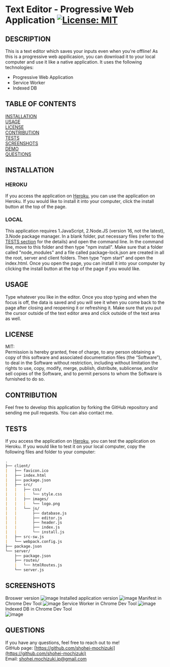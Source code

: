 # Text Editor - Progressive Web Application [![License: MIT](https://img.shields.io/badge/License-MIT-yellow.svg)](https://opensource.org/licenses/MIT)

## DESCRIPTION 
This is a text editor which saves your inputs even when you're offline! As this is a progressive web appilicasion, you can download it to your local computer and use it like a native application. It uses the following technologies:
* Progressive Web Application
* Service Worker
* Indexed DB

## TABLE OF CONTENTS
[INSTALLATION](#installation)<br>
[USAGE](#usage)<br>
[LICENSE](#license)<br>
[CONTRIBUTION](#contribution)<br>
[TESTS](#tests)<br>
[SCREENSHOTS](#screenshots)<br>
[DEMO](#demo)<br>
[QUESTIONS](#questions)

## INSTALLATION 

### HEROKU
If you access the application on [Heroku](https://text-editor-pwa-2023.herokuapp.com/), you can use the application on Heroku. If you would like to install it into your computer, click the install button at the top of the page.

### LOCAL
This application requires 1.JavaScript, 2.Node.JS (version 16, not the latest), 3.Node package manager. In a blank folder, put necessary files (refer to the [TESTS section](#tests) for the details) and open the command line. In the command line, move to this folder and then type "npm install". Make sure that a folder called "node_modules" and a file called package-lock.json are created in all the root, server and client folders. Then type "npm start" and open the index.html. Once you open the page, you can install it into your computer by clicking the install button at the top of the page if you would like.

## USAGE 
Type whatever you like in the editor. Once you stop typing and when the focus is off, the data is saved and you will see it when you come back to the page after closing and reopening it or refreshing it. Make sure that you put the cursor outside of the text editor area and click outside of the text area as well.  

## LICENSE 
MIT:<br>
Permission is hereby granted, free of charge, to any person obtaining a copy of this
software and associated documentation files (the “Software”), to deal in the Software
without restriction, including without limitation the rights to use, copy, modify,
merge, publish, distribute, sublicense, and/or sell copies of the Software, and to 
permit persons to whom the Software is furnished to do so.

## CONTRIBUTION 
Feel free to develop this application by forking the GitHub repository and sending me pull requests. You can also contact me.

## TESTS 
If you access the application on [Heroku](https://text-editor-pwa-2023.herokuapp.com/), you can test the application on Heroku. If you would like to test it on your local computer, copy the following files and folder to your computer:
```md
.
├── client/
|   ├── favicon.ico
|   ├── index.html
|   ├── package.json
|   ├── src/
|   |   ├── css/
|   |   |   └── style.css
|   |   ├── images/
|   |   |   └── logo.png
|   |   └── js/
|   |       ├── database.js
|   |       ├── editor.js
|   |       ├── header.js
|   |       ├── index.js
|   |       └── install.js
|   ├── src-sw.js
|   └── webpack.config.js
├── package.json
└── server/
    ├── package.json
    ├── routes/
    |   └── htmlRoutes.js
    └── server.js
``` 

## SCREENSHOTS
Broswer version
![image](https://user-images.githubusercontent.com/121307266/226054651-d234c4fb-b8c8-4e5b-a30d-f9aae114e03d.png)
Installed application version 
![image](https://user-images.githubusercontent.com/121307266/226054659-9b8361e0-1e9e-493c-88c6-25b2e943db6c.png)
Manifest in Chrome Dev Tool 
![image](https://user-images.githubusercontent.com/121307266/226054667-b8a852fc-dbeb-4a64-aeb5-cbfcd7d32e93.png)
Service Worker in Chrome Dev Tool 
![image](https://user-images.githubusercontent.com/121307266/226054670-add61f0f-870f-4ed7-9be1-a9e2acc46e66.png)
Indexed DB in Chrome Dev Tool  
![image](https://user-images.githubusercontent.com/121307266/226054676-28c92b38-ff13-4a8b-9a9d-cd362181e41d.png)

## QUESTIONS 
If you have any questions, feel free to reach out to me!<br>
GitHub page: [https://github.com/shohei-mochizuki](https://github.com/shohei-mochizuki)<br>
Email: [shohei.mochizuki.jp@gmail.com](mailto:shohei.mochizuki.jp@gmail.com)
